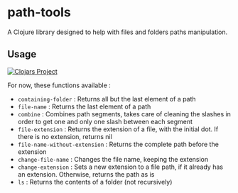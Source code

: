 # path-tools

A Clojure library designed to help with files and folders paths manipulation.  

## Usage

[![Clojars Project](https://img.shields.io/clojars/v/path-tools.svg)](https://clojars.org/path-tools)

For now, these functions available :

* ```containing-folder``` : Returns all but the last element of a path
* ```file-name``` : Returns the last element of a path
* ```combine``` : Combines path segments, takes care of cleaning the slashes in order to get one and only one slash between each segment
* ```file-extension``` : Returns the extension of a file, with the initial dot. If there is no extension, returns nil
* ```file-name-without-extension``` : Returns the complete path before the extension
* ```change-file-name``` : Changes the file name, keeping the extension
* ```change-extension``` : Sets a new extension to a file path, if it already has an extension. Otherwise, returns the path as is
* ```ls``` : Returns the contents of a folder (not recursively)